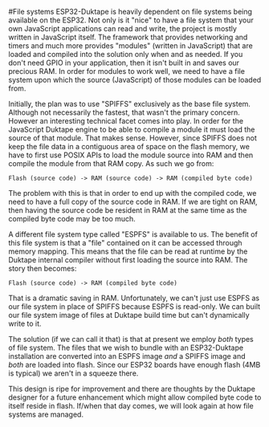 #File systems
ESP32-Duktape is heavily dependent on file systems being available on the ESP32.  Not only
is it "nice" to have a file system that your own JavaScript applications can read and write,
the project is mostly written in JavaScript itself.  The framework that provides networking
and timers and much more provides "modules" (written in JavaScript) that are loaded and
compiled into the solution only when and as needed.  If you don't need GPIO in your application,
then it isn't built in and saves our precious RAM.  In order for modules to work well, we need
to have a file system upon which the source (JavaScript) of those modules can be loaded from.

Initially, the plan was to use "SPIFFS" exclusively as the base file system.  Although not
necessarily the fastest, that wasn't the primary concern.  However an interesting technical
facet comes into play.  In order for the JavaScript Duktape engine to be able to compile a module
it must load the source of that module.  That makes sense.  However, since SPIFFS does not keep
the file data in a contiguous area of space on the flash memory, we have to first use POSIX
APIs to load the module source into RAM and then compile the module from that RAM copy.  As
such we go from:

```
Flash (source code) -> RAM (source code) -> RAM (compiled byte code)
```

The problem with this is that in order to end up with the compiled code, we need to have a
full copy of the source code in RAM.  If we are tight on RAM, then having the source code
be resident in RAM at the same time as the compiled byte code may be too much.

A different file system type called "ESPFS" is available to us.  The benefit of this file system
is that a "file" contained on it can be accessed through memory mapping.  This means that the
file can be read at runtime by the Duktape internal compiler without first loading
the source into RAM.  The story then becomes:

```
Flash (source code) -> RAM (compiled byte code)
```

That is a dramatic saving in RAM.  Unfortunately, we can't just use ESPFS as our file
system in place of SPIFFS because ESPFS is read-only.  We can built our file system image
of files at Duktape build time but can't dynamically write to it.

The solution (if we can call it that) is that at present we employ *both* types of file system.
The files that we wish to bundle with an ESP32-Duktape installation are converted into
an ESPFS image *and* a SPIFFS image and *both* are loaded into flash.  Since our ESP32 boards
have enough flash (4MB is typical) we aren't in a squeeze there.

This design is ripe for improvement and there are thoughts by the Duktape designer for a future
enhancement which might allow compiled byte code to itself reside in flash.  If/when that day
comes, we will look again at how file systems are managed. 
